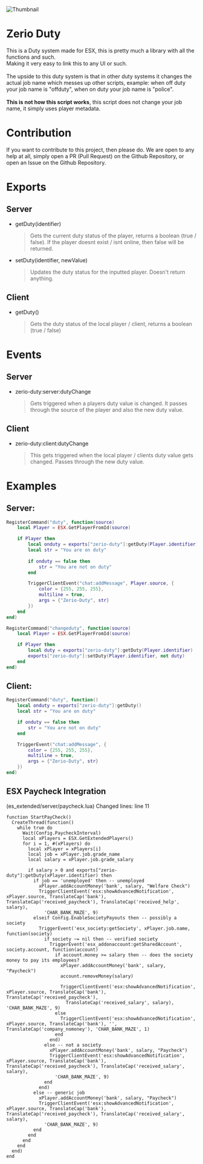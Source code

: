 ![Thumbnail](https://user-images.githubusercontent.com/54480523/200033540-4105e4e7-f6a7-45b7-b084-47ab8a53b21e.png)

# Zerio Duty
This is a Duty system made for ESX, this is pretty much a library with all the functions and such.<br>
Making it very easy to link this to any UI or such.
<br><br>
The upside to this duty system is that in other duty systems it changes the actual job name which messes up other scripts, example: when off duty your job name is "offduty", when on duty your job name is "police".
<br><br>
**This is not how this script works**, this script does not change your job name, it simply uses player metadata.

# Contribution
If you want to contribute to this project, then please do. We are open to any help at all, simply open a PR (Pull Request) on the Github Repository, or open an Issue on the Github Repository.

# Exports

## Server

- getDuty(identifier<string>)
	> Gets the current duty status of the player, returns a boolean (true / false). 
	> If the player doesnt exist / isnt online, then false will be returned.
- setDuty(identifier<string>, newValue<boolean>)
	> Updates the duty status for the inputted player. Doesn't return anything.

## Client

- getDuty()
	> Gets the duty status of the local player / client, returns a boolean (true / false)

# Events

## Server
- zerio-duty:server:dutyChange
  > Gets triggered when a players duty value is changed. It passes through the source of the player and also the new duty value.

## Client
- zerio-duty:client:dutyChange
  > This gets triggered when the local player / clients duty value gets changed. Passes through the new duty value.

# Examples

## Server:
```lua
RegisterCommand("duty", function(source)
	local Player = ESX.GetPlayerFromId(source)

	if Player then
		local onduty = exports["zerio-duty"]:getDuty(Player.identifier)
		local str = "You are on duty"
		
		if onduty == false then
			str = "You are not on duty"
		end

		TriggerClientEvent("chat:addMessage", Player.source, {
			color = {255, 255, 255},
			multiline = true,
			args = {"Zerio-Duty", str}
		})
	end
end)
```

```lua
RegisterCommand("changeduty", function(source)
	local Player = ESX.GetPlayerFromId(source)

	if Player then
		local duty = exports["zerio-duty"]:getDuty(Player.identifier)
		exports["zerio-duty"]:setDuty(Player.identifier, not duty)
	end
end)
```

## Client:
```lua
RegisterCommand("duty", function()
	local onduty = exports["zerio-duty"]:getDuty()
	local str = "You are on duty"

	if onduty == false then
		str = "You are not on duty"
	end

	TriggerEvent("chat:addMessage", {
		color = {255, 255, 255},
		multiline = true,
		args = {"Zerio-Duty", str}
	})
end)
```

## ESX Paycheck Integration
(es_extended/server/paycheck.lua)
Changed lines: line 11
```
function StartPayCheck()
  CreateThread(function()
    while true do
      Wait(Config.PaycheckInterval)
      local xPlayers = ESX.GetExtendedPlayers()
      for i = 1, #(xPlayers) do
        local xPlayer = xPlayers[i]
        local job = xPlayer.job.grade_name
        local salary = xPlayer.job.grade_salary

        if salary > 0 and exports["zerio-duty"]:getDuty(xPlayer.identifier) then
          if job == 'unemployed' then -- unemployed
            xPlayer.addAccountMoney('bank', salary, "Welfare Check")
            TriggerClientEvent('esx:showAdvancedNotification', xPlayer.source, TranslateCap('bank'), TranslateCap('received_paycheck'), TranslateCap('received_help', salary),
              'CHAR_BANK_MAZE', 9)
          elseif Config.EnableSocietyPayouts then -- possibly a society
            TriggerEvent('esx_society:getSociety', xPlayer.job.name, function(society)
              if society ~= nil then -- verified society
                TriggerEvent('esx_addonaccount:getSharedAccount', society.account, function(account)
                  if account.money >= salary then -- does the society money to pay its employees?
                    xPlayer.addAccountMoney('bank', salary, "Paycheck")
                    account.removeMoney(salary)

                    TriggerClientEvent('esx:showAdvancedNotification', xPlayer.source, TranslateCap('bank'), TranslateCap('received_paycheck'),
                      TranslateCap('received_salary', salary), 'CHAR_BANK_MAZE', 9)
                  else
                    TriggerClientEvent('esx:showAdvancedNotification', xPlayer.source, TranslateCap('bank'), '', TranslateCap('company_nomoney'), 'CHAR_BANK_MAZE', 1)
                  end
                end)
              else -- not a society
                xPlayer.addAccountMoney('bank', salary, "Paycheck")
                TriggerClientEvent('esx:showAdvancedNotification', xPlayer.source, TranslateCap('bank'), TranslateCap('received_paycheck'), TranslateCap('received_salary', salary),
                  'CHAR_BANK_MAZE', 9)
              end
            end)
          else -- generic job
            xPlayer.addAccountMoney('bank', salary, "Paycheck")
            TriggerClientEvent('esx:showAdvancedNotification', xPlayer.source, TranslateCap('bank'), TranslateCap('received_paycheck'), TranslateCap('received_salary', salary),
              'CHAR_BANK_MAZE', 9)
          end
        end
      end
    end
  end)
end
```
